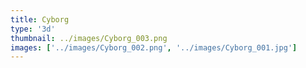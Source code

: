 ```yaml
---
title: Cyborg
type: '3d'
thumbnail: ../images/Cyborg_003.png
images: ['../images/Cyborg_002.png', '../images/Cyborg_001.jpg']
---
```

